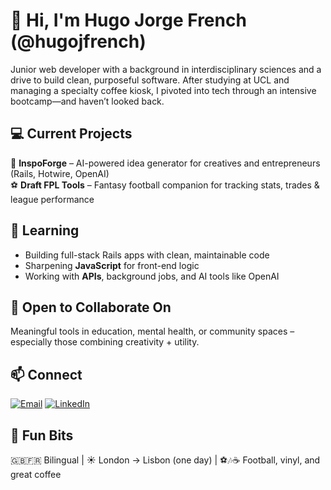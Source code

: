 # 👋 Hi, I'm Hugo Jorge French (@hugojfrench)

Junior web developer with a background in interdisciplinary sciences and a drive to build clean, purposeful software. After studying at UCL and managing a specialty coffee kiosk, I pivoted into tech through an intensive bootcamp—and haven’t looked back.

## 💻 Current Projects
🧠 **InspoForge** – AI-powered idea generator for creatives and entrepreneurs (Rails, Hotwire, OpenAI)  
⚽ **Draft FPL Tools** – Fantasy football companion for tracking stats, trades & league performance

## 🌱 Learning
- Building full-stack Rails apps with clean, maintainable code
- Sharpening **JavaScript** for front-end logic
- Working with **APIs**, background jobs, and AI tools like OpenAI

## 🤝 Open to Collaborate On
Meaningful tools in education, mental health, or community spaces – especially those combining creativity + utility.

## 📫 Connect  
[![Email](https://img.shields.io/badge/email-hugojfrench%40icloud.com-blue?style=flat&logo=gmail&logoColor=white)](mailto:hugojfrench@icloud.com)
[![LinkedIn](https://img.shields.io/badge/LinkedIn-hugo--j--french-blue?style=flat&logo=linkedin)](https://www.linkedin.com/in/hugo-j-french)

## 🧩 Fun Bits
🇬🇧🇫🇷 Bilingual | ☀️ London → Lisbon (one day) | ⚽🎶☕️ Football, vinyl, and great coffee
